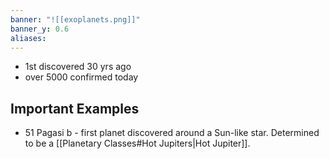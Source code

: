 ```yaml
---
banner: "![[exoplanets.png]]"
banner_y: 0.6
aliases:
---
```

- 1st discovered 30 yrs ago
- over 5000 confirmed today

## Important Examples

- 51 Pagasi b - first planet discovered around a Sun-like star. Determined to be a [[Planetary Classes#Hot Jupiters|Hot Jupiter]].
